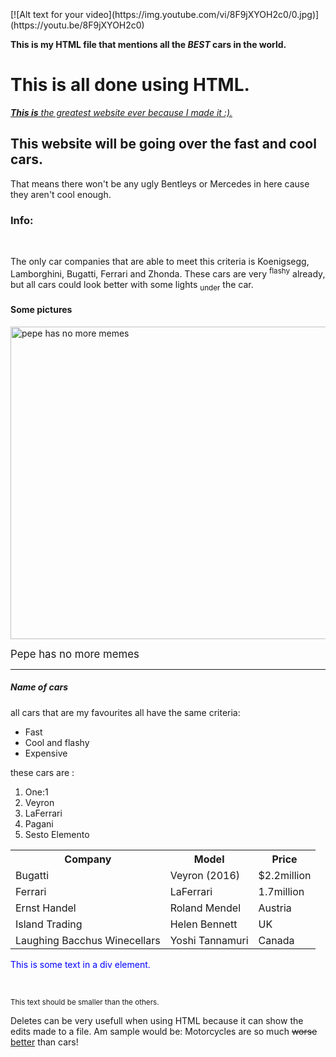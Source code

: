 <html>
<head>
<title> BEST WEBSITE </title>
</head>
<body>
<br><br><br>
[![Alt text for your video](https://img.youtube.com/vi/8F9jXYOH2c0/0.jpg)](https://youtu.be/8F9jXYOH2c0)
<p><b> This is my HTML file that mentions all the <em>BEST</em> cars in the world. </b></p>
<h1> This is all done using HTML. </h1>
<p><u><i> <strong>This is</strong> the greatest website ever because I made it :).</i></u></p>
<h2> This website will be going over the fast and cool cars. </h2>
<p> That means there won't be any ugly Bentleys or Mercedes in here cause they aren't cool enough. </p>
<h3> Info: </h3><br>
<p> The only car companies that are able to meet this criteria is Koenigsegg, Lamborghini, Bugatti, Ferrari and Zhonda. These cars are very  <sup>flashy</sup> already, but all cars could look better with some lights <sub>under</sub> the car.</p>
<h4> Some pictures </h4>
<img src="http://www.kappit.com/img/pics/201603_1131_bfdcb_sm.png" alt="pepe has no more memes" style="width:750px;height:500px;">
<p><big> Pepe has no more memes </big></p>
<hr>

<h5> Name of cars </h5>
<p>all cars that are my favourites all have the same criteria:
<ul>
  <li>Fast</li>
  <li>Cool and flashy</li>
  <li>Expensive</li>
</ul>
<p> these cars are : </p>
<ol>
  <li>One:1</li>
  <li>Veyron</li>
  <li>LaFerrari</li>
  <li>Pagani</li>
  <li>Sesto Elemento</li>
</ol>

<table>
  <tr>
    <th>Company</th>
    <th>Model</th>
    <th>Price</th>
  </tr>
  <tr>
    <td>Bugatti</td>
    <td>Veyron (2016)</td>
    <td>$2.2million</td>
  </tr>
  <tr>
    <td>Ferrari</td>
    <td>LaFerrari</td>
    <td>1.7million</td>
  </tr>
  <tr>
    <td>Ernst Handel</td>
    <td>Roland Mendel</td>
    <td>Austria</td>
  </tr>
  <tr>
    <td>Island Trading</td>
    <td>Helen Bennett</td>
    <td>UK</td>
  </tr>
  <tr>
    <td>Laughing Bacchus Winecellars</td>
    <td>Yoshi Tannamuri</td>
    <td>Canada</td>
  </tr>
  <tr>
</table>

<!-- This is a great comment -->

<div style="color:#0000FF">
  <p>This is some text in a div element.</p>
</div>


<br>
<p><small> This text should be smaller than the others. </small></p>
<p> Deletes can be very usefull when using HTML because it can show the edits made to a file. Am sample would be: Motorcycles are so much <del>worse</del> <ins>better</ins> than cars!</p>
</body>
</html>
